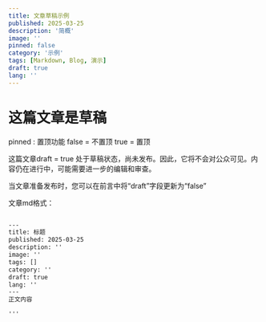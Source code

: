 ```yaml
---
title: 文章草稿示例
published: 2025-03-25
description: '简概'
image: ''
pinned: false
category: '示例'
tags: [Markdown, Blog, 演示]
draft: true 
lang: ''
---
```


# 这篇文章是草稿

pinned : 置顶功能
false = 不置顶 true = 置顶

这篇文章draft = true 处于草稿状态，尚未发布。因此，它将不会对公众可见。内容仍在进行中，可能需要进一步的编辑和审查。

当文章准备发布时，您可以在前言中将“draft”字段更新为“false”

文章md格式：

```markdown

---
title: 标题
published: 2025-03-25
description: ''
image: ''
tags: []
category: ''
draft: true 
lang: ''
---
正文内容

'''
